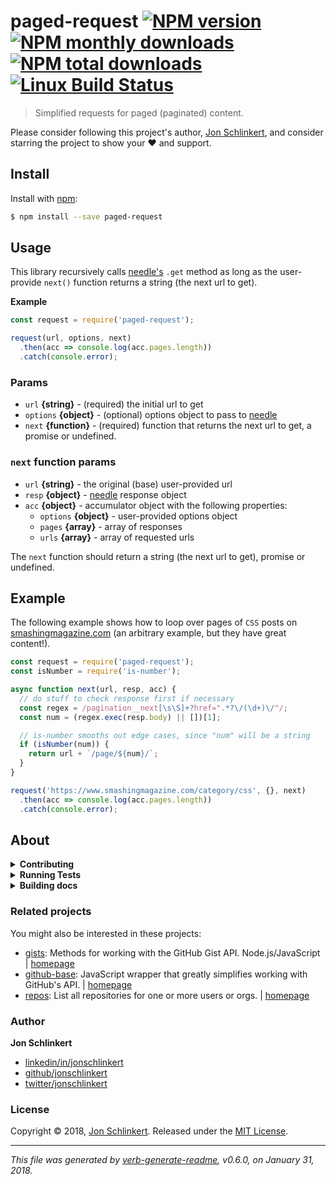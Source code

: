 # paged-request [![NPM version](https://img.shields.io/npm/v/paged-request.svg?style=flat)](https://www.npmjs.com/package/paged-request) [![NPM monthly downloads](https://img.shields.io/npm/dm/paged-request.svg?style=flat)](https://npmjs.org/package/paged-request) [![NPM total downloads](https://img.shields.io/npm/dt/paged-request.svg?style=flat)](https://npmjs.org/package/paged-request) [![Linux Build Status](https://img.shields.io/travis/jonschlinkert/paged-request.svg?style=flat&label=Travis)](https://travis-ci.org/jonschlinkert/paged-request)

> Simplified requests for paged (paginated) content.

Please consider following this project's author, [Jon Schlinkert](https://github.com/jonschlinkert), and consider starring the project to show your :heart: and support.

## Install

Install with [npm](https://www.npmjs.com/):

```sh
$ npm install --save paged-request
```

## Usage

This library recursively calls [needle's](https://github.com/tomas/needle#needlemethod-url-data-options-callback--20x) `.get` method as long as the user-provide `next()` function returns a string (the next url to get).

**Example**

```js
const request = require('paged-request');

request(url, options, next)
  .then(acc => console.log(acc.pages.length))
  .catch(console.error);
```

### Params

* `url` **{string}** - (required) the initial url to get
* `options` **{object}** - (optional) options object to pass to [needle](https://github.com/tomas/needle)
* `next` **{function}** - (required) function that returns the next url to get, a promise or undefined.

### `next` function params

* `url` **{string}** - the original (base) user-provided url
* `resp` **{object}** - [needle](https://github.com/tomas/needle) response object
* `acc` **{object}** - accumulator object with the following properties:
  - `options` **{object}** - user-provided options object
  - `pages` **{array}** - array of responses
  - `urls` **{array}** - array of requested urls

The `next` function should return a string (the next url to get), promise or undefined.

## Example

The following example shows how to loop over pages of `CSS` posts on [smashingmagazine.com](https://www.smashingmagazine.com/category/css) (an arbitrary example, but they have great content!).

```js
const request = require('paged-request');
const isNumber = require('is-number');

async function next(url, resp, acc) {
  // do stuff to check response first if necessary
  const regex = /pagination__next[\s\S]+?href=".*?\/(\d+)\/"/;
  const num = (regex.exec(resp.body) || [])[1];

  // is-number smooths out edge cases, since "num" will be a string
  if (isNumber(num)) {
    return url + `/page/${num}/`;
  }
}

request('https://www.smashingmagazine.com/category/css', {}, next)
  .then(acc => console.log(acc.pages.length))
  .catch(console.error);
```

## About

<details>
<summary><strong>Contributing</strong></summary>

Pull requests and stars are always welcome. For bugs and feature requests, [please create an issue](../../issues/new).

Please read the [contributing guide](.github/contributing.md) for advice on opening issues, pull requests, and coding standards.

</details>

<details>
<summary><strong>Running Tests</strong></summary>

Running and reviewing unit tests is a great way to get familiarized with a library and its API. You can install dependencies and run tests with the following command:

```sh
$ npm install && npm test
```

</details>

<details>
<summary><strong>Building docs</strong></summary>

_(This project's readme.md is generated by [verb](https://github.com/verbose/verb-generate-readme), please don't edit the readme directly. Any changes to the readme must be made in the [.verb.md](.verb.md) readme template.)_

To generate the readme, run the following command:

```sh
$ npm install -g verbose/verb#dev verb-generate-readme && verb
```

</details>

### Related projects

You might also be interested in these projects:

* [gists](https://www.npmjs.com/package/gists): Methods for working with the GitHub Gist API. Node.js/JavaScript | [homepage](https://github.com/jonschlinkert/gists "Methods for working with the GitHub Gist API. Node.js/JavaScript")
* [github-base](https://www.npmjs.com/package/github-base): JavaScript wrapper that greatly simplifies working with GitHub's API. | [homepage](https://github.com/jonschlinkert/github-base "JavaScript wrapper that greatly simplifies working with GitHub's API.")
* [repos](https://www.npmjs.com/package/repos): List all repositories for one or more users or orgs. | [homepage](https://github.com/jonschlinkert/repos "List all repositories for one or more users or orgs.")

### Author

**Jon Schlinkert**

* [linkedin/in/jonschlinkert](https://linkedin.com/in/jonschlinkert)
* [github/jonschlinkert](https://github.com/jonschlinkert)
* [twitter/jonschlinkert](https://twitter.com/jonschlinkert)

### License

Copyright © 2018, [Jon Schlinkert](https://github.com/jonschlinkert).
Released under the [MIT License](LICENSE).

***

_This file was generated by [verb-generate-readme](https://github.com/verbose/verb-generate-readme), v0.6.0, on January 31, 2018._